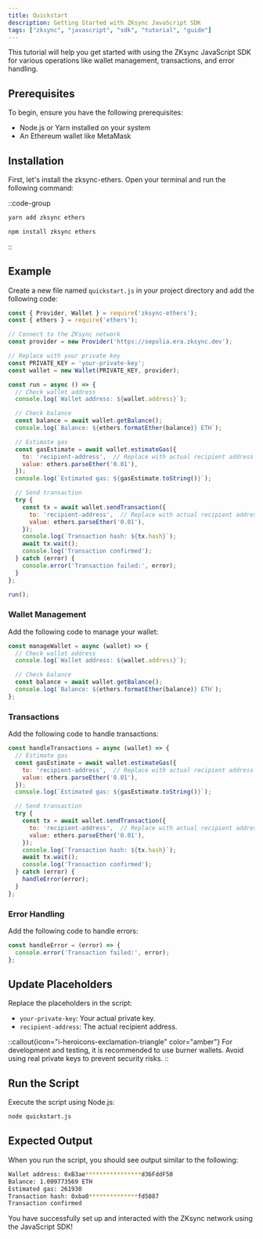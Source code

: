 ```yaml
---
title: Quickstart
description: Getting Started with ZKsync JavaScript SDK
tags: ["zksync", "javascript", "sdk", "tutorial", "guide"]
---
```


This tutorial will help you get started with using the ZKsync JavaScript SDK for various operations like wallet management,
transactions, and error handling.

## Prerequisites

To begin, ensure you have the following prerequisites:

- Node.js or Yarn installed on your system
- An Ethereum wallet like MetaMask

## Installation

First, let's install the zksync-ethers. Open your terminal and run the following command:

::code-group

```bash [yarn]
yarn add zksync ethers
```

```bash [npm]
npm install zksync ethers
```

::

## Example

Create a new file named `quickstart.js` in your project directory and add the following code:

```javascript
const { Provider, Wallet } = require('zksync-ethers');
const { ethers } = require('ethers');

// Connect to the ZKsync network
const provider = new Provider('https://sepolia.era.zksync.dev');

// Replace with your private key
const PRIVATE_KEY = 'your-private-key';
const wallet = new Wallet(PRIVATE_KEY, provider);

const run = async () => {
  // Check wallet address
  console.log(`Wallet address: ${wallet.address}`);

  // Check balance
  const balance = await wallet.getBalance();
  console.log(`Balance: ${ethers.formatEther(balance)} ETH`);

  // Estimate gas
  const gasEstimate = await wallet.estimateGas({
    to: 'recipient-address',  // Replace with actual recipient address
    value: ethers.parseEther('0.01'),
  });
  console.log(`Estimated gas: ${gasEstimate.toString()}`);

  // Send transaction
  try {
    const tx = await wallet.sendTransaction({
      to: 'recipient-address',  // Replace with actual recipient address
      value: ethers.parseEther('0.01'),
    });
    console.log(`Transaction hash: ${tx.hash}`);
    await tx.wait();
    console.log('Transaction confirmed');
  } catch (error) {
    console.error('Transaction failed:', error);
  }
};

run();
```

### Wallet Management

Add the following code to manage your wallet:

```javascript
const manageWallet = async (wallet) => {
  // Check wallet address
  console.log(`Wallet address: ${wallet.address}`);

  // Check balance
  const balance = await wallet.getBalance();
  console.log(`Balance: ${ethers.formatEther(balance)} ETH`);
};
```

### Transactions

Add the following code to handle transactions:

```javascript
const handleTransactions = async (wallet) => {
  // Estimate gas
  const gasEstimate = await wallet.estimateGas({
    to: 'recipient-address',  // Replace with actual recipient address
    value: ethers.parseEther('0.01'),
  });
  console.log(`Estimated gas: ${gasEstimate.toString()}`);

  // Send transaction
  try {
    const tx = await wallet.sendTransaction({
      to: 'recipient-address',  // Replace with actual recipient address
      value: ethers.parseEther('0.01'),
    });
    console.log(`Transaction hash: ${tx.hash}`);
    await tx.wait();
    console.log('Transaction confirmed');
  } catch (error) {
    handleError(error);
  }
};
```

### Error Handling

Add the following code to handle errors:

```javascript
const handleError = (error) => {
  console.error('Transaction failed:', error);
};
```

## Update Placeholders

Replace the placeholders in the script:

- `your-private-key`: Your actual private key.
- `recipient-address`: The actual recipient address.

::callout{icon="i-heroicons-exclamation-triangle" color="amber"}
For development and testing, it is recommended to use burner wallets. Avoid using real private keys to prevent security risks.
::

## Run the Script

Execute the script using Node.js:

```bash
node quickstart.js
```

## Expected Output
When you run the script, you should see output similar to the following:

```sh
Wallet address: 0xB3ae****************d36FddF50
Balance: 1.009773569 ETH
Estimated gas: 261930
Transaction hash: 0xba0**************fd5087
Transaction confirmed
```

You have successfully set up and interacted with the ZKsync network using the JavaScript SDK!
